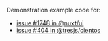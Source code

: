 Demonstration example code for:

- [issue #1748 in @nuxt/ui](https://github.com/nuxt/ui/issues/1748)
- [issue #404 in @tresjs/cientos](https://github.com/Tresjs/cientos/issues/404)
